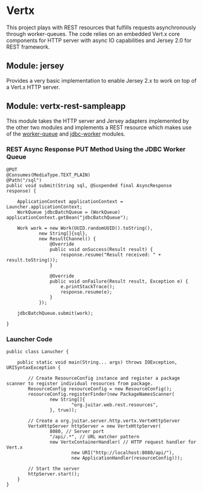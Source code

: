 Vertx
=====
This project plays with REST resources that fulfills requests asynchronously through worker-queues.
The code relies on an embedded Vert.x core components for HTTP server with async IO capabilities and Jersey 2.0 for REST framework.

Module: jersey
--------------------------------
Provides a very basic implementation to enable Jersey 2.x to work on top of a Vert.x HTTP server.


Module: vertx-rest-sampleapp
-----------------------------------
This module takes the HTTP server and Jersey adapters implemented by the other two modules and implements a REST resource
 which makes use of the [worker-queue](https://github.com/sha1n/juitar-playground/tree/master/infra/worker-queue) and
 [jdbc-worker](https://github.com/sha1n/juitar-playground/tree/master/core/jdbc-worker) modules.

### REST Async Response PUT Method Using the JDBC Worker Queue

    @PUT
    @Consumes(MediaType.TEXT_PLAIN)
    @Path("/sql")
    public void submit(String sql, @Suspended final AsyncResponse response) {

        ApplicationContext applicationContext = Launcher.applicationContext;
        WorkQueue jdbcBatchQueue = (WorkQueue) applicationContext.getBean("jdbcBatchQueue");

        Work work = new Work(UUID.randomUUID().toString(),
                new String[]{sql},
                new ResultChannel() {
                    @Override
                    public void onSuccess(Result result) {
                        response.resume("Result received: " + result.toString());
                    }

                    @Override
                    public void onFailure(Result result, Exception e) {
                        e.printStackTrace();
                        response.resume(e);
                    }
                });

        jdbcBatchQueue.submit(work);

    }


### Launcher Code

    public class Lanucher {

        public static void main(String... args) throws IOException, URISyntaxException {

            // Create ResourceConfig instance and register a package scanner to register individual resources from package.
            ResourceConfig resourceConfig = new ResourceConfig();
            resourceConfig.registerFinder(new PackageNamesScanner(
                    new String[]{
                            "org.juitar.web.rest.resources",
                    }, true));

            // Create a org.juitar.server.http.vertx.VertxHttpServer
            VertxHttpServer httpServer = new VertxHttpServer(
                    8080, // Server port
                    "/api/.*", // URL matcher pattern
                    new VertxContainerHandler( // HTTP request handler for Vert.x
                            new URI("http://localhost:8080/api/"),
                            new ApplicationHandler(resourceConfig)));

            // Start the server
            httpServer.start();
        }
    }
